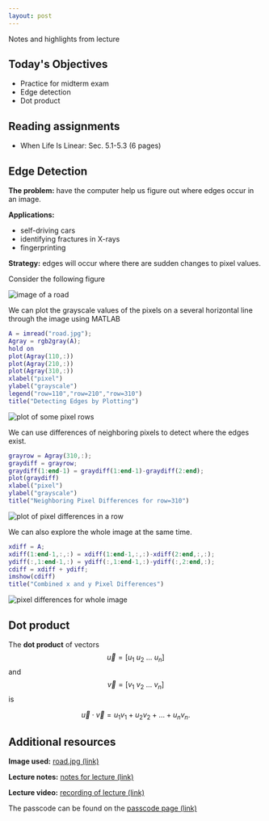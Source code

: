```yaml
---
layout: post
---
```


Notes and highlights from lecture

## Today's Objectives

* Practice for midterm exam
* Edge detection
* Dot product

## Reading assignments

* When Life Is Linear: Sec. 5.1-5.3 (6 pages)

## Edge Detection

**The problem:** have the computer help us figure out where edges occur in an image.

**Applications:**
* self-driving cars
* identifying fractures in X-rays
* fingerprinting

**Strategy:** edges will occur where there are sudden changes to pixel values.

Consider the following figure

![image of a road](/math107spring2021/extras/img/road.jpg)

We can plot the grayscale values of the pixels on a several horizontal line through the image using MATLAB

```Matlab
A = imread("road.jpg");
Agray = rgb2gray(A);
hold on
plot(Agray(110,:))
plot(Agray(210,:))
plot(Agray(310,:))
xlabel("pixel")
ylabel("grayscale")
legend("row=110","row=210","row=310")
title("Detecting Edges by Plotting")
```

![plot of some pixel rows](/math107spring2021/extras/img/pixel_plot.jpg)

We can use differences of neighboring pixels to detect where the edges exist.

```Matlab
grayrow = Agray(310,:);
graydiff = grayrow;
graydiff(1:end-1) = graydiff(1:end-1)-graydiff(2:end);
plot(graydiff)
xlabel("pixel")
ylabel("grayscale")
title("Neighboring Pixel Differences for row=310")
```

![plot of pixel differences in a row](/math107spring2021/extras/img/pixel_diff.jpg)


We can also explore the whole image at the same time.
```Matlab
xdiff = A;
xdiff(1:end-1,:,:) = xdiff(1:end-1,:,:)-xdiff(2:end,:,:);
ydiff(:,1:end-1,:) = ydiff(:,1:end-1,:)-ydiff(:,2:end,:);
cdiff = xdiff + ydiff;
imshow(cdiff)
title("Combined x and y Pixel Differences")
```

![pixel differences for whole image](/math107spring2021/extras/img/pixel_diff_whole.jpg)

## Dot product

The **dot product** of vectors $$\vec u = [u_1\ u_2\ \dots\ u_n]$$ and $$\vec v = [v_1\ v_2\ \dots\ v_n]$$ is

$$\vec u\cdot\vec v = u_1v_1 + u_2v_2 + \dots + u_nv_n.$$

## Additional resources

**Image used:** <a target="_parent" href="https://wcasper.github.io/math107spring2021/extras/img/road.jpg">road.jpg (link)</a>

**Lecture notes:** <a target="_parent" href="https://wcasper.github.io/math107spring2021/extras/notes/2021-03-01-Note-10-41.pdf">notes for lecture (link)</a>

**Lecture video:** <a target="_parent" href="https://fullerton.zoom.us/rec/share/sKAD2ocS-UqeG9-lQJlWWREuRN0vhpW4cCntmpocuOFKlkjFX7F79CX5pgLX0U2A.CQtLHNsqmZXg90Lx">recording of lecture (link)</a>

The passcode can be found on the <a target="_parent" href="https://csufullerton.instructure.com/courses/3127326/pages/video-lecture-keys">passcode page (link)</a>


